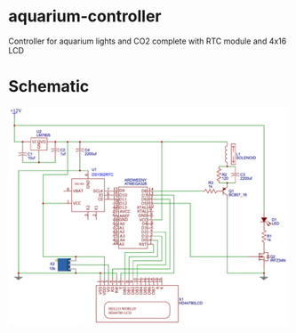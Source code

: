 # aquarium-controller
Controller for aquarium lights and CO2 complete with RTC module and 4x16 LCD

# Schematic
![Schematic](/Schematic.png)
